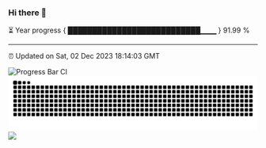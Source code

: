 ### Hi there 👋

⏳ Year progress { ███████████████████████████▁▁▁ } 91.99 %

---

⏰ Updated on Sat, 02 Dec 2023 18:14:03 GMT

![Progress Bar CI](https://github.com/liununu/liununu/workflows/Progress%20Bar%20CI/badge.svg)![](https://raw.githubusercontent.com/L1cardo/L1cardo/main/assets/github-contribution-grid-snake.svg)![](https://raw.githubusercontent.com/seesaws/seesaws/main/assets/github-contribution-grid-snake.svg)
